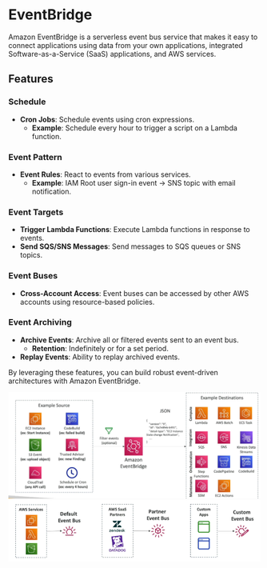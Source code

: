 # EventBridge

Amazon EventBridge is a serverless event bus service that makes it easy to connect applications using data from your own applications, integrated Software-as-a-Service (SaaS) applications, and AWS services.

## Features

### Schedule

- **Cron Jobs**: Schedule events using cron expressions.
    - **Example**: Schedule every hour to trigger a script on a Lambda function.

### Event Pattern

- **Event Rules**: React to events from various services.
    - **Example**: IAM Root user sign-in event -> SNS topic with email notification.

### Event Targets

- **Trigger Lambda Functions**: Execute Lambda functions in response to events.
- **Send SQS/SNS Messages**: Send messages to SQS queues or SNS topics.

### Event Buses

- **Cross-Account Access**: Event buses can be accessed by other AWS accounts using resource-based policies.

### Event Archiving

- **Archive Events**: Archive all or filtered events sent to an event bus.
    - **Retention**: Indefinitely or for a set period.
- **Replay Events**: Ability to replay archived events.

By leveraging these features, you can build robust event-driven architectures with Amazon EventBridge.

![EventBridge](../resources/images/cloudwatch/event-bridge.png)
![EventBridge](../resources/images/cloudwatch/event-bridge-2.png)